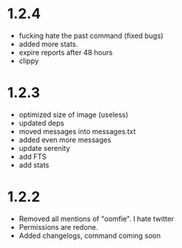 # 1.2.4
* fucking hate the past command (fixed bugs)
* added more stats.
* expire reports after 48 hours
* clippy

# 1.2.3
* optimized size of image (useless)
* updated deps
* moved messages into messages.txt
* added even more messages
* update serenity
* add FTS
* add stats

# 1.2.2
* Removed all mentions of "oomfie". I hate twitter
* Permissions are redone.
* Added changelogs, command coming soon
